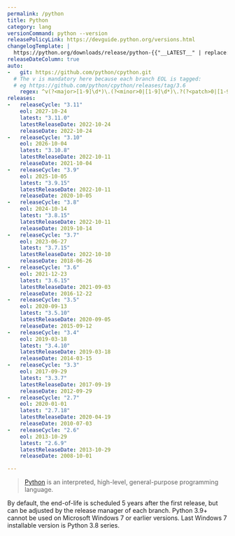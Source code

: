 ```yaml
---
permalink: /python
title: Python
category: lang
versionCommand: python --version
releasePolicyLink: https://devguide.python.org/versions.html
changelogTemplate: |
  https://python.org/downloads/release/python-{{"__LATEST__" | replace:'.',''}}/
releaseDateColumn: true
auto:
-   git: https://github.com/python/cpython.git
  # The v is mandatory here because each branch EOL is tagged:
  # eg https://github.com/python/cpython/releases/tag/3.6
    regex: ^v(?<major>[1-9]\d*)\.(?<minor>0|[1-9]\d*)\.?(?<patch>0|[1-9]\d*)?$
releases:
-   releaseCycle: "3.11"
    eol: 2027-10-24
    latest: "3.11.0"
    latestReleaseDate: 2022-10-24
    releaseDate: 2022-10-24
-   releaseCycle: "3.10"
    eol: 2026-10-04
    latest: "3.10.8"
    latestReleaseDate: 2022-10-11
    releaseDate: 2021-10-04
-   releaseCycle: "3.9"
    eol: 2025-10-05
    latest: "3.9.15"
    latestReleaseDate: 2022-10-11
    releaseDate: 2020-10-05
-   releaseCycle: "3.8"
    eol: 2024-10-14
    latest: "3.8.15"
    latestReleaseDate: 2022-10-11
    releaseDate: 2019-10-14
-   releaseCycle: "3.7"
    eol: 2023-06-27
    latest: "3.7.15"
    latestReleaseDate: 2022-10-10
    releaseDate: 2018-06-26
-   releaseCycle: "3.6"
    eol: 2021-12-23
    latest: "3.6.15"
    latestReleaseDate: 2021-09-03
    releaseDate: 2016-12-22
-   releaseCycle: "3.5"
    eol: 2020-09-13
    latest: "3.5.10"
    latestReleaseDate: 2020-09-05
    releaseDate: 2015-09-12
-   releaseCycle: "3.4"
    eol: 2019-03-18
    latest: "3.4.10"
    latestReleaseDate: 2019-03-18
    releaseDate: 2014-03-15
-   releaseCycle: "3.3"
    eol: 2017-09-29
    latest: "3.3.7"
    latestReleaseDate: 2017-09-19
    releaseDate: 2012-09-29
-   releaseCycle: "2.7"
    eol: 2020-01-01
    latest: "2.7.18"
    latestReleaseDate: 2020-04-19
    releaseDate: 2010-07-03
-   releaseCycle: "2.6"
    eol: 2013-10-29
    latest: "2.6.9"
    latestReleaseDate: 2013-10-29
    releaseDate: 2008-10-01

---
```


> [Python](https://www.python.org/) is an interpreted, high-level, general-purpose programming language.

By default, the end-of-life is scheduled 5 years after the first release, but can be adjusted by the release manager of each branch.
Python 3.9+ cannot be used on Microsoft Windows 7 or earlier versions. Last Windows 7 installable version is Python 3.8 series.

